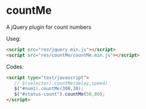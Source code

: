 # countMe
A jQuery plugin for count numbers

Useg:
```html
<script src="res/jquery.min.js"></script>
<script src="res/countMe/countMe.min.js"></script>
```
Codes:
```html
<script type="text/javascript">
   // $(selector).countMe(delay,speed)
   $("#num1).countMe(300,30);
   $("#status-count").countMe(50,80);
</script>
```
